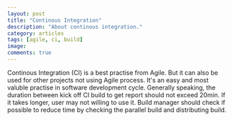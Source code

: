 ```yaml
---
layout: post
title: "Continous Integration"
description: "About continous integration."
category: articles
tags: [agile, ci, build]
image:
comments: true  
---
```

Continous Integration (CI) is a best practise from Agile. But it can also be used for other projects not using Agile process. It's an easy and most valuble practise in software development cycle. 
Generally speaking, the duration between kick off CI build to get report should not exceed 20min. If it takes longer, user may not willing to use it. Build manager should check if possible to reduce time by checking the parallel build and distributing build.
